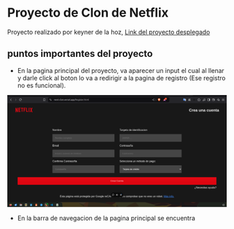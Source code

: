 # Proyecto de Clon de Netflix

Proyecto realizado por keyner de la hoz, [Link del proyecto desplegado](https://next-clon.vercel.app/)

## puntos importantes del proyecto

- En la pagina principal del proyecto, va aparecer un input el cual al llenar y darle click al boton lo va a redirigir a la pagina de registro (Ese registro no es funcional).

![alt text](image.png)

- En la barra de navegacion de la pagina principal se encuentra  
